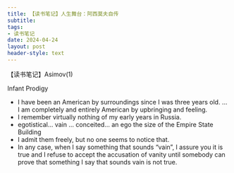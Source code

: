```yaml
---
title: 【读书笔记】人生舞台：阿西莫夫自传
subtitle: 
tags: 
- 读书笔记
date: 2024-04-24
layout: post
header-style: text
---
```


【读书笔记】Asimov(1)

Infant Prodigy

- I have been an American by surroundings since I was three years old. ... I am completely and entirely American by upbringing and feeling.
- I remember virtually nothing of my early years in Russia.
- egotistical... vain ... conceited... an ego the size of the Empire State Building
- I admit them freely, but no one seems to notice that.
- In any case, when I say something that sounds “vain”, I assure you it is true and I refuse to accept the accusation of vanity until somebody can prove that something I say that sounds vain is not true.


